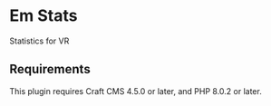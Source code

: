 # Em Stats

Statistics for VR

## Requirements

This plugin requires Craft CMS 4.5.0 or later, and PHP 8.0.2 or later.

